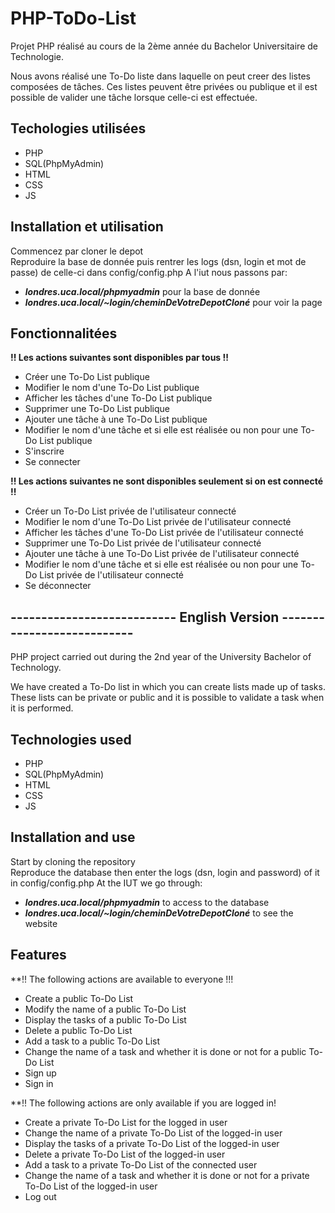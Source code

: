 # PHP-ToDo-List

<p>
Projet PHP réalisé au cours de la 2ème année du Bachelor Universitaire de Technologie. 
</p>
<p>
Nous avons réalisé une To-Do liste dans laquelle on peut creer des listes composées de tâches. Ces listes peuvent être privées ou publique et il est possible de valider une tâche lorsque celle-ci est effectuée.  
</p>


## Techologies utilisées  

- PHP 
- SQL(PhpMyAdmin)
- HTML
- CSS
- JS


## Installation et utilisation
Commencez par cloner le depot  
Reproduire la base de donnée puis rentrer les logs (dsn, login et mot de passe) de celle-ci dans config/config.php
A l'iut nous passons par:
- ***londres.uca.local/phpmyadmin***  pour la base de donnée  
- ***londres.uca.local/~login/cheminDeVotreDepotCloné*** pour voir la page

## Fonctionnalitées

**!! Les actions suivantes sont disponibles par tous !!**
- Créer une To-Do List publique
- Modifier le nom d'une To-Do List publique
- Afficher les tâches d'une To-Do List publique
- Supprimer une To-Do List publique
- Ajouter une tâche à une To-Do List publique
- Modifier le nom d'une tâche et si elle est réalisée ou non pour une To-Do List publique
- S'inscrire
- Se connecter

**!! Les actions suivantes ne sont disponibles seulement si on est connecté !!**
- Créer un To-Do List privée de l'utilisateur connecté
- Modifier le nom d'une To-Do List privée de l'utilisateur connecté
- Afficher les tâches d'une To-Do List privée de l'utilisateur connecté
- Supprimer une To-Do List privée de l'utilisateur connecté
- Ajouter une tâche à une To-Do List privée de l'utilisateur connecté
- Modifier le nom d'une tâche et si elle est réalisée ou non pour une To-Do List privée de l'utilisateur connecté
- Se déconnecter


## --------------------------- English Version ---------------------------

<p>
PHP project carried out during the 2nd year of the University Bachelor of Technology.
</p>
<p>
We have created a To-Do list in which you can create lists made up of tasks. These lists can be private or public and it is possible to validate a task when it is performed.
</p>


## Technologies used

- PHP
- SQL(PhpMyAdmin)
- HTML
- CSS
- JS


## Installation and use

Start by cloning the repository  
Reproduce the database then enter the logs (dsn, login and password) of it in config/config.php
At the IUT we go through:
- ***londres.uca.local/phpmyadmin***  to access to the database
- ***londres.uca.local/~login/cheminDeVotreDepotCloné*** to see the website


## Features

**!! The following actions are available to everyone !!!
- Create a public To-Do List
- Modify the name of a public To-Do List
- Display the tasks of a public To-Do List
- Delete a public To-Do List
- Add a task to a public To-Do List
- Change the name of a task and whether it is done or not for a public To-Do List
- Sign up
- Sign in

**!! The following actions are only available if you are logged in!
- Create a private To-Do List for the logged in user
- Change the name of a private To-Do List of the logged-in user
- Display the tasks of a private To-Do List of the logged-in user
- Delete a private To-Do List of the logged-in user
- Add a task to a private To-Do List of the connected user
- Change the name of a task and whether it is done or not for a private To-Do List of the logged-in user
- Log out
